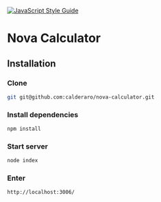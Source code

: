 [![JavaScript Style Guide](https://cdn.rawgit.com/feross/standard/master/badge.svg)](https://github.com/feross/standard)

Nova Calculator
===============

## Installation

### Clone
```bash
git git@github.com:calderaro/nova-calculator.git
```
### Install dependencies
```bash
npm install
```
### Start server
```bash
node index
```

### Enter
```bash
http://localhost:3006/
```
